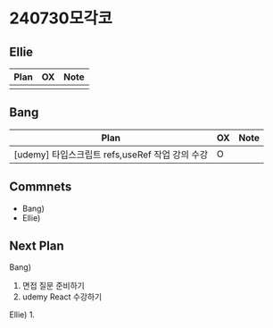 # 240730모각코

## Ellie

| Plan                 | OX  | Note |
| -------------------- | --- | ---- |
|                      |     |      |

## Bang

| Plan                  | OX  | Note |
| --------------------- | --- | ---- |
| [udemy] 타입스크립트 refs,useRef 작업 강의 수강   |  O    |      |

## Commnets

- Bang)
- Ellie)

## Next Plan

Bang)
1. 면접 질문 준비하기
2. udemy React 수강하기 

Ellie)
1. 


